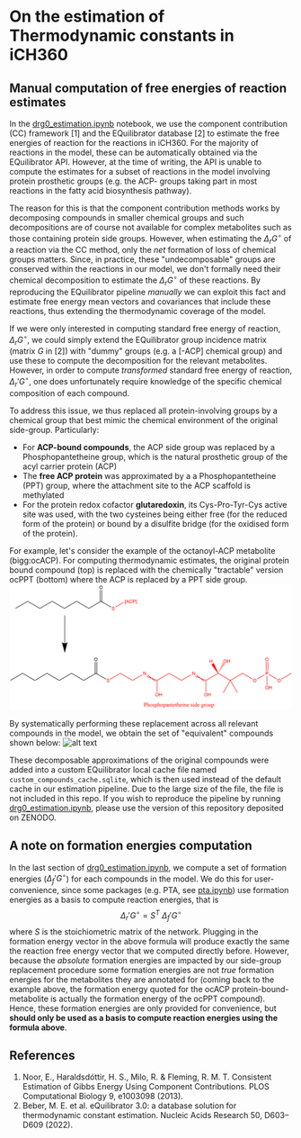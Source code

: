 # On the estimation of Thermodynamic constants in iCH360
## Manual computation of free energies of reaction estimates
In the [drg0_estimation.ipynb](./drg0_estimation.ipynb) notebook, we use the component contribution (CC) framework [1] and the EQuilibrator database [2] to estimate the free energies of reaction for the reactions in iCH360. For the majority of reactions in the model, these can be automatically obtained via the EQuilibrator API. However, at the time of writing, the API is unable to compute the estimates for a subset of reactions in the model involving protein prosthetic groups (e.g. the ACP- groups taking part in most reactions in the fatty acid biosynthesis pathway). 

The reason for this is that the component contribution methods works by decomposing compounds in smaller chemical groups and such decompositions are of course not available for complex metabolites such as those containing protein side groups. However, when estimating the  $\Delta_rG^\circ$ of a reaction via the CC method, only the _net_ formation of loss of chemical groups matters. Since, in practice, these "undecomposable" groups are conserved within the reactions in our model, we don't formally need their chemical decomposition to estimate the $\Delta_rG^\circ$ of these reactions. By reproducing the EQuilibrator pipeline _manually_ we can exploit this fact and estimate free energy mean vectors and covariances that include these reactions, thus extending the thermodynamic coverage of the model.

If we were only interested in computing standard free energy of reaction, $\Delta_rG^\circ$, we could simply extend the EQuilibrator group incidence matrix (matrix $G$ in [2]) with "dummy" groups (e.g. a [-ACP] chemical group) and use these to compute the decomposition for the relevant metabolites. However, in order to compute _transformed_  standard free energy of reaction, $\Delta_r'G^\circ$, one does unfortunately require knowledge of the specific chemical composition of each compound.

To address this issue, we thus replaced all protein-involving groups by a chemical group that best mimic the chemical environment of the original side-group. Particularly:
- For **ACP-bound compounds**, the ACP side group was replaced by a Phosphopantetheine group, which is the natural prosthetic group of the acyl carrier protein (ACP)
- The **free ACP protein** was approximated by a a Phosphopantetheine (PPT) group, where the attachment site to the ACP scaffold is methylated
- For the protein redox cofactor **glutaredoxin**, its Cys-Pro-Tyr-Cys active site was used, with the two cysteines being either free (for the reduced form of the protein) or bound by a disulfite bridge (for the oxidised form of the protein). 

For example, let's consider the example of the octanoyl-ACP metabolite (bigg:ocACP). For computing thermodynamic estimates, the original protein bound compound (top) is replaced with the chemically "tractable" version ocPPT (bottom) where the ACP is replaced by a PPT side group.
![alt text](acp_replacements/ocACP_replacement_example.png)

By systematically performing these replacement across all relevant compounds in the model, we obtain the set of "equivalent" compounds shown below:
![alt text](acp_replacements/PPT-FA.png)

These decomposable approximations of the original compounds were added into a custom EQuilibrator local cache file named `custom_compounds_cache.sqlite`, which is then used instead of the default cache in our estimation pipeline. Due to the large size of the file, the file is not included in this repo. If you wish to reproduce the pipeline by running [drg0_estimation.ipynb](./drg0_estimation.ipynb), please use the version of this repository deposited on ZENODO.
## A note on formation energies computation
In the last section of [drg0_estimation.ipynb](./drg0_estimation.ipynb), we compute a set of formation energies ($\Delta_f'G^\circ$) for each compounds in the model. We do this for user-convenience, since some packages (e.g. PTA, see [pta.ipynb](../../Analysis/PTA/pta.ipynb)) use formation energies as a basis to compute reaction energies, that is 
$$\Delta_r'G^\circ=S^T~\Delta_f'G^\circ$$
where $S$ is the stoichiometric matrix of the network. Plugging in the formation energy vector in the above formula will produce exactly the same the reaction free energy vector that we computed directly before. However, because the _absolute_ formation energies are impacted by our side-group replacement procedure some formation energies are not _true_ formation energies for the metabolites they are annotated for (coming back to the example above, the formation energy quoted for the ocACP protein-bound-metabolite is actually the formation energy of the ocPPT compound). Hence, these formation energies are only provided for convenience, but **should only be used as a basis to compute reaction energies using the formula above**.

## References
1. Noor, E., Haraldsdóttir, H. S., Milo, R. & Fleming, R. M. T. Consistent Estimation of Gibbs Energy Using Component Contributions. PLOS Computational Biology 9, e1003098 (2013).
2. Beber, M. E. et al. eQuilibrator 3.0: a database solution for thermodynamic constant estimation. Nucleic Acids Research 50, D603–D609 (2022).
